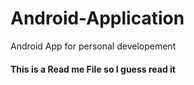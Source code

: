 # Android-Application
Android App for personal developement


#### This is a Read me File so I guess read it
